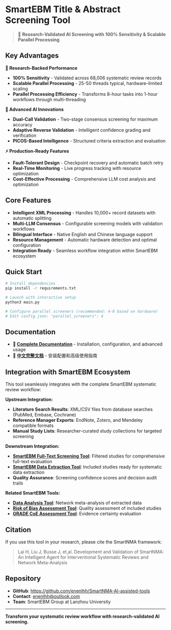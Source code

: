 # SmartEBM Title & Abstract Screening Tool

> 🎯 **Research-Validated AI Screening with 100% Sensitivity & Scalable Parallel Processing**

## Key Advantages

**🔬 Research-Backed Performance**
- **100% Sensitivity** - Validated across 68,006 systematic review records
- **Scalable Parallel Processing** - 25-50 threads typical, hardware-limited scaling
- **Parallel Processing Efficiency** - Transforms 8-hour tasks into 1-hour workflows through multi-threading

**🚀 Advanced AI Innovations**
- **Dual-Call Validation** - Two-stage consensus screening for maximum accuracy
- **Adaptive Reverse Validation** - Intelligent confidence grading and verification
- **PICOS-Based Intelligence** - Structured criteria extraction and evaluation

**⚡ Production-Ready Features**
- **Fault-Tolerant Design** - Checkpoint recovery and automatic batch retry
- **Real-Time Monitoring** - Live progress tracking with resource optimization
- **Cost-Effective Processing** - Comprehensive LLM cost analysis and optimization

## Core Features

- **Intelligent XML Processing** - Handles 10,000+ record datasets with automatic splitting
- **Multi-LLM Consensus** - Configurable screening models with validation workflows
- **Bilingual Interface** - Native English and Chinese language support
- **Resource Management** - Automatic hardware detection and optimal configuration
- **Integration Ready** - Seamless workflow integration within SmartEBM ecosystem

## Quick Start

```bash
# Install dependencies
pip install -r requirements.txt

# Launch with interactive setup
python3 main.py

# Configure parallel screeners (recommended: 4-8 based on hardware)
# Edit config.json: "parallel_screeners": 4
```

## Documentation

- **📖 [Complete Documentation](docs/README.md)** - Installation, configuration, and advanced usage
- **📖 [中文完整文档](docs/README_zh.md)** - 安装配置和高级使用指南

## Integration with SmartEBM Ecosystem

This tool seamlessly integrates with the complete SmartEBM systematic review workflow:

**Upstream Integration:**
- **Literature Search Results**: XML/CSV files from database searches (PubMed, Embase, Cochrane)
- **Reference Manager Exports**: EndNote, Zotero, and Mendeley compatible formats
- **Manual Study Lists**: Researcher-curated study collections for targeted screening

**Downstream Integration:**
- **[SmartEBM Full-Text Screening Tool](../full_text_screening_tool/README.md)**: Filtered studies for comprehensive full-text evaluation
- **[SmartEBM Data Extraction Tool](../data_extraction_tool/README.md)**: Included studies ready for systematic data extraction
- **Quality Assurance**: Screening confidence scores and decision audit trails

**Related SmartEBM Tools:**
- **[Data Analysis Tool](../data_analysis_tool/README.md)**: Network meta-analysis of extracted data
- **[Risk of Bias Assessment Tool](../robust_rob_assessment_tool/README.md)**: Quality assessment of included studies
- **[GRADE CoE Assessment Tool](../grade_coe_assessment_tool/README.md)**: Evidence certainty evaluation

## Citation

If you use this tool in your research, please cite the SmartNMA framework:

> Lai H, Liu J, Busse J, et,al. Development and Validation of SmartNMA: An Intelligent Agent for Interventional Systematic Reviews and Network Meta-Analysis

## Repository

- **GitHub**: https://github.com/enenlhh/SmartNMA-AI-assisted-tools
- **Contact**: enenlhh@outlook.com
- **Team**: SmartEBM Group at Lanzhou University

---

**Transform your systematic review workflow with research-validated AI screening.**